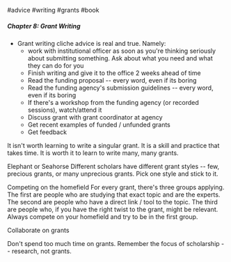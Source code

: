 #advice #writing #grants #book


##### Chapter 8:  Grant Writing
- Grant writing cliche advice is real and true. Namely:
	- work with institutional officer as soon as you're thinking seriously about submitting something. Ask about what you need and what they can do for you
	- Finish writing and give it to the office 2 weeks ahead of time
	- Read the funding proposal -- every word, even if its boring
	- Read the funding agency's submission guidelines -- every word, even if its boring
	- If there's a workshop from the funding agency (or recorded sessions), watch/attend it
	- Discuss grant with grant coordinator at agency
	- Get recent examples of funded / unfunded grants
	- Get feedback

It isn't worth learning to write a singular grant. It is a skill and practice that takes time. It is worth it to learn to write many, many grants. 

Elephant or Seahorse
Different scholars have different grant styles -- few, precious grants, or many unprecious grants. Pick one style and stick to it.

Competing on the homefield
For every grant, there's three groups applying. The first are people who are studying that exact topic and are the experts. The second are people who have a direct link / tool to the topic. The third are people who, if you have the right twist to the grant, might be relevant. Always compete on your homefield and try to be in the first group.

Collaborate on grants

Don't spend too much time on grants. Remember the focus of scholarship -- research, not grants.

